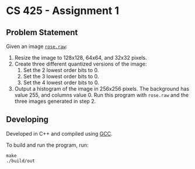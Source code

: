 # CS 425 - Assignment 1

## Problem Statement

Given an image [`rose.raw`](./in/rose.raw):

1. Resize the image to 128x128, 64x64, and 32x32 pixels.
2. Create three different quantized versions of the image:
   1. Set the 2 lowest order bits to 0.
   2. Set the 3 lowest order bits to 0.
   3. Set the 4 lowest order bits to 0.
3. Output a histogram of the image in 256x256 pixels. The background has value
   255, and columns value 0. Run this program with `rose.raw` and the three
   images generated in step 2.

## Developing

Developed in C++ and compiled using [GCC](https://gcc.gnu.org/).

To build and run the program, run:

```shell
make
./build/out
```
